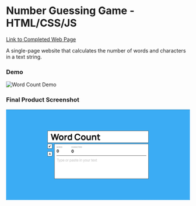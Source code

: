 # Number Guessing Game - HTML/CSS/JS

[Link to Completed Web Page](https://brianhyun.github.io/word-count/)

A single-page website that calculates the number of words and characters in a text string. 

### Demo

![Word Count Demo](https://media.giphy.com/media/TjSgFDHhGtBGGqghfr/giphy.gif)

### Final Product Screenshot

![Final Product Screenshot](final-product-screenshot.png)
